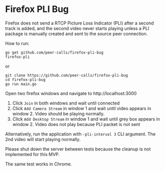 # Firefox PLI Bug

Firefox does not send a RTCP Picture Loss Indicator (PLI) after a second track
is added, and the second video never starts playing unless a PLI package is manually created and sent to the source peer connection.

How to run:

```
go get github.com/peer-calls/firefox-pli-bug
firefox-pli
```

or

```
git clone https://github.com/peer-calls/firefox-pli-bug
cd firefox-pli-bug
go run main.go
```

Open two firefox windows and navigate to http://localhost:3000

1. Click `Join` in both windows and wait until connected
2. Click `Add Camera Stream` in window 1 and wait until video appears in window 2. Video should be playing normally.
3. Click `Add Desktop Stream` in window 1 and wait until grey box appears in window 2. Video does not play because PLI packet is not sent

Alternatively, run the application with `-pli-interval 3` CLI argument. The 2nd video will start playing normally.

Please shut down the server between tests because the cleanup is not implemented for this MVP.

The same test works in Chrome.


